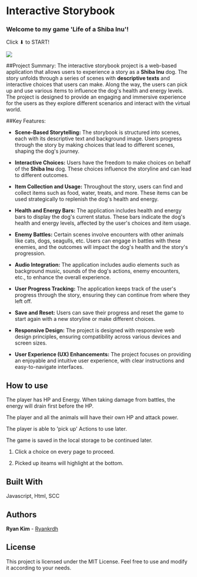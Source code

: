 # Interactive Storybook

### Welcome to my game 'Life of a Shiba Inu'!

Click ⬇ to START!<br><br>
<a href="https://ryankrdh.github.io/Choice-Driven-Game/"><img src="img/startIcon.png"></a>


##Project Summary:
The interactive storybook project is a web-based application that allows users to experience a story as a **Shiba Inu** dog. The story unfolds through a series of scenes with **descriptive texts** and interactive choices that users can make. Along the way, the users can pick up and use various items to influence the dog's health and energy levels. The project is designed to provide an engaging and immersive experience for the users as they explore different scenarios and interact with the virtual world.

##Key Features:
* **Scene-Based Storytelling:** The storybook is structured into scenes, each with its descriptive text and background image. Users progress through the story by making choices that lead to different scenes, shaping the dog's journey.
  
* **Interactive Choices:** Users have the freedom to make choices on behalf of the **Shiba Inu** dog. These choices influence the storyline and can lead to different outcomes.

* **Item Collection and Usage:** Throughout the story, users can find and collect items such as food, water, treats, and more. These items can be used strategically to replenish the dog's health and energy.

* **Health and Energy Bars:** The application includes health and energy bars to display the dog's current status. These bars indicate the dog's health and energy levels, affected by the user's choices and item usage.

* **Enemy Battles:** Certain scenes involve encounters with other animals like cats, dogs, seagulls, etc. Users can engage in battles with these enemies, and the outcomes will impact the dog's health and the story's progression.

* **Audio Integration:** The application includes audio elements such as background music, sounds of the dog's actions, enemy encounters, etc., to enhance the overall experience.

* **User Progress Tracking:** The application keeps track of the user's progress through the story, ensuring they can continue from where they left off.

* **Save and Reset:** Users can save their progress and reset the game to start again with a new storyline or make different choices.

* **Responsive Design:** The project is designed with responsive web design principles, ensuring compatibility across various devices and screen sizes.

* **User Experience (UX) Enhancements:** The project focuses on providing an enjoyable and intuitive user experience, with clear instructions and easy-to-navigate interfaces.


## How to use

The player has HP and Energy. When taking damage from battles, the energy will drain first before the HP.

The player and all the animals will have their own HP and attack power.

The player is able to 'pick up' Actions to use later.

The game is saved in the local storage to be continued later.

1. Click a choice on every page to proceed.

2. Picked up iteams will highlight at the bottom.

## Built With

Javascript, Html, SCC

## Authors

**Ryan Kim** - [Ryankrdh](https://github.com/ryankrdh)

## License

This project is licensed under the MIT License. Feel free to use and modify it according to your needs.



